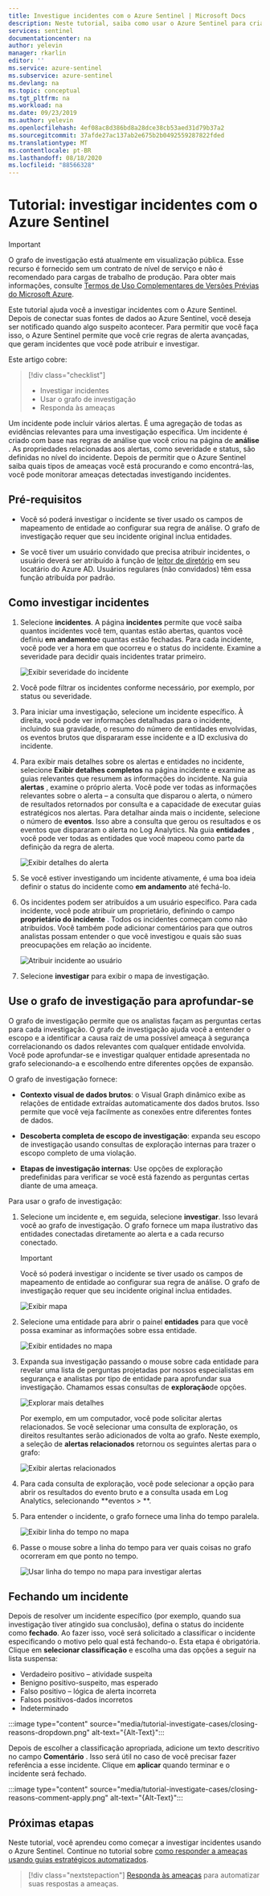 ```yaml
---
title: Investigue incidentes com o Azure Sentinel | Microsoft Docs
description: Neste tutorial, saiba como usar o Azure Sentinel para criar regras de alerta avançadas que geram incidentes que você pode atribuir e investigar.
services: sentinel
documentationcenter: na
author: yelevin
manager: rkarlin
editor: ''
ms.service: azure-sentinel
ms.subservice: azure-sentinel
ms.devlang: na
ms.topic: conceptual
ms.tgt_pltfrm: na
ms.workload: na
ms.date: 09/23/2019
ms.author: yelevin
ms.openlocfilehash: 4ef08ac8d386bd8a28dce38cb53aed31d79b37a2
ms.sourcegitcommit: 37afde27ac137ab2e675b2b0492559287822fded
ms.translationtype: MT
ms.contentlocale: pt-BR
ms.lasthandoff: 08/18/2020
ms.locfileid: "88566328"
---
```

# <a name="tutorial-investigate-incidents-with-azure-sentinel"></a>Tutorial: investigar incidentes com o Azure Sentinel

> [!IMPORTANT]
> O grafo de investigação está atualmente em visualização pública.
> Esse recurso é fornecido sem um contrato de nível de serviço e não é recomendado para cargas de trabalho de produção.
> Para obter mais informações, consulte [Termos de Uso Complementares de Versões Prévias do Microsoft Azure](https://azure.microsoft.com/support/legal/preview-supplemental-terms/).


Este tutorial ajuda você a investigar incidentes com o Azure Sentinel. Depois de conectar suas fontes de dados ao Azure Sentinel, você deseja ser notificado quando algo suspeito acontecer. Para permitir que você faça isso, o Azure Sentinel permite que você crie regras de alerta avançadas, que geram incidentes que você pode atribuir e investigar.

Este artigo cobre:
> [!div class="checklist"]
> * Investigar incidentes
> * Usar o grafo de investigação
> * Responda às ameaças

Um incidente pode incluir vários alertas. É uma agregação de todas as evidências relevantes para uma investigação específica. Um incidente é criado com base nas regras de análise que você criou na página de **análise** . As propriedades relacionadas aos alertas, como severidade e status, são definidas no nível do incidente. Depois de permitir que o Azure Sentinel saiba quais tipos de ameaças você está procurando e como encontrá-las, você pode monitorar ameaças detectadas investigando incidentes.

## <a name="prerequisites"></a>Pré-requisitos
- Você só poderá investigar o incidente se tiver usado os campos de mapeamento de entidade ao configurar sua regra de análise. O grafo de investigação requer que seu incidente original inclua entidades.

- Se você tiver um usuário convidado que precisa atribuir incidentes, o usuário deverá ser atribuído à função de [leitor de diretório](../active-directory/users-groups-roles/directory-assign-admin-roles.md#directory-readers) em seu locatário do Azure AD. Usuários regulares (não convidados) têm essa função atribuída por padrão.

## <a name="how-to-investigate-incidents"></a>Como investigar incidentes

1. Selecione **incidentes**. A página **incidentes** permite que você saiba quantos incidentes você tem, quantas estão abertas, quantos você definiu **em andamento**e quantas estão fechadas. Para cada incidente, você pode ver a hora em que ocorreu e o status do incidente. Examine a severidade para decidir quais incidentes tratar primeiro.

    ![Exibir severidade do incidente](media/tutorial-investigate-cases/incident-severity.png)

1. Você pode filtrar os incidentes conforme necessário, por exemplo, por status ou severidade.

1. Para iniciar uma investigação, selecione um incidente específico. À direita, você pode ver informações detalhadas para o incidente, incluindo sua gravidade, o resumo do número de entidades envolvidas, os eventos brutos que dispararam esse incidente e a ID exclusiva do incidente.

1. Para exibir mais detalhes sobre os alertas e entidades no incidente, selecione **Exibir detalhes completos** na página incidente e examine as guias relevantes que resumem as informações do incidente. Na guia **alertas** , examine o próprio alerta. Você pode ver todas as informações relevantes sobre o alerta – a consulta que disparou o alerta, o número de resultados retornados por consulta e a capacidade de executar guias estratégicos nos alertas. Para detalhar ainda mais o incidente, selecione o número de **eventos**. Isso abre a consulta que gerou os resultados e os eventos que dispararam o alerta no Log Analytics. Na guia **entidades** , você pode ver todas as entidades que você mapeou como parte da definição da regra de alerta.

    ![Exibir detalhes do alerta](media/tutorial-investigate-cases/alert-details.png)

1. Se você estiver investigando um incidente ativamente, é uma boa ideia definir o status do incidente como **em andamento** até fechá-lo.

1. Os incidentes podem ser atribuídos a um usuário específico. Para cada incidente, você pode atribuir um proprietário, definindo o campo **proprietário do incidente** . Todos os incidentes começam como não atribuídos. Você também pode adicionar comentários para que outros analistas possam entender o que você investigou e quais são suas preocupações em relação ao incidente.

    ![Atribuir incidente ao usuário](media/tutorial-investigate-cases/assign-incident-to-user.png)

1. Selecione **investigar** para exibir o mapa de investigação.

## <a name="use-the-investigation-graph-to-deep-dive"></a>Use o grafo de investigação para aprofundar-se

O grafo de investigação permite que os analistas façam as perguntas certas para cada investigação. O grafo de investigação ajuda você a entender o escopo e a identificar a causa raiz de uma possível ameaça à segurança correlacionando os dados relevantes com qualquer entidade envolvida. Você pode aprofundar-se e investigar qualquer entidade apresentada no grafo selecionando-a e escolhendo entre diferentes opções de expansão.  
  
O grafo de investigação fornece:

- **Contexto visual de dados brutos**: o Visual Graph dinâmico exibe as relações de entidade extraídas automaticamente dos dados brutos. Isso permite que você veja facilmente as conexões entre diferentes fontes de dados.

- **Descoberta completa de escopo de investigação**: expanda seu escopo de investigação usando consultas de exploração internas para trazer o escopo completo de uma violação.

- **Etapas de investigação internas**: Use opções de exploração predefinidas para verificar se você está fazendo as perguntas certas diante de uma ameaça.

Para usar o grafo de investigação:

1. Selecione um incidente e, em seguida, selecione **investigar**. Isso levará você ao grafo de investigação. O grafo fornece um mapa ilustrativo das entidades conectadas diretamente ao alerta e a cada recurso conectado.

   > [!IMPORTANT] 
   > Você só poderá investigar o incidente se tiver usado os campos de mapeamento de entidade ao configurar sua regra de análise. O grafo de investigação requer que seu incidente original inclua entidades.

   ![Exibir mapa](media/tutorial-investigate-cases/map1.png)

1. Selecione uma entidade para abrir o painel **entidades** para que você possa examinar as informações sobre essa entidade.

    ![Exibir entidades no mapa](media/tutorial-investigate-cases/map-entities.png)
  
1. Expanda sua investigação passando o mouse sobre cada entidade para revelar uma lista de perguntas projetadas por nossos especialistas em segurança e analistas por tipo de entidade para aprofundar sua investigação. Chamamos essas consultas de **exploração**de opções.

    ![Explorar mais detalhes](media/tutorial-investigate-cases/exploration-cases.png)

   Por exemplo, em um computador, você pode solicitar alertas relacionados. Se você selecionar uma consulta de exploração, os direitos resultantes serão adicionados de volta ao grafo. Neste exemplo, a seleção de **alertas relacionados** retornou os seguintes alertas para o grafo:

    ![Exibir alertas relacionados](media/tutorial-investigate-cases/related-alerts.png)

1. Para cada consulta de exploração, você pode selecionar a opção para abrir os resultados do evento bruto e a consulta usada em Log Analytics, selecionando **eventos \> **.

1. Para entender o incidente, o grafo fornece uma linha do tempo paralela.

    ![Exibir linha do tempo no mapa](media/tutorial-investigate-cases/map-timeline.png)

1. Passe o mouse sobre a linha do tempo para ver quais coisas no grafo ocorreram em que ponto no tempo.

    ![Usar linha do tempo no mapa para investigar alertas](media/tutorial-investigate-cases/use-timeline.png)

## <a name="closing-an-incident"></a>Fechando um incidente

Depois de resolver um incidente específico (por exemplo, quando sua investigação tiver atingido sua conclusão), defina o status do incidente como **fechado**. Ao fazer isso, você será solicitado a classificar o incidente especificando o motivo pelo qual está fechando-o. Esta etapa é obrigatória. Clique em **selecionar classificação** e escolha uma das opções a seguir na lista suspensa:

- Verdadeiro positivo – atividade suspeita
- Benigno positivo-suspeito, mas esperado
- Falso positivo – lógica de alerta incorreta
- Falsos positivos-dados incorretos
- Indeterminado

:::image type="content" source="media/tutorial-investigate-cases/closing-reasons-dropdown.png" alt-text="{Alt-Text}":::

Depois de escolher a classificação apropriada, adicione um texto descritivo no campo **Comentário** . Isso será útil no caso de você precisar fazer referência a esse incidente. Clique em **aplicar** quando terminar e o incidente será fechado.

:::image type="content" source="media/tutorial-investigate-cases/closing-reasons-comment-apply.png" alt-text="{Alt-Text}":::

## <a name="next-steps"></a>Próximas etapas
Neste tutorial, você aprendeu como começar a investigar incidentes usando o Azure Sentinel. Continue no tutorial sobre [como responder a ameaças usando guias estratégicos automatizados](tutorial-respond-threats-playbook.md).
> [!div class="nextstepaction"]
> [Responda às ameaças](tutorial-respond-threats-playbook.md) para automatizar suas respostas a ameaças.

